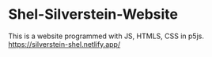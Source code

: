 # Shel-Silverstein-Website
This is a website programmed with JS, HTMLS, CSS in p5js. 
https://silverstein-shel.netlify.app/
